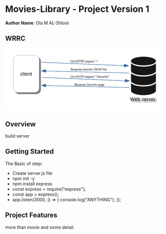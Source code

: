 # Movies-Library - Project Version 1
**Author Name**: Ola M AL-Shlool
## WRRC
![image](/assest/WRRC.png)
## Overview
build server
## Getting Started
The Basic of step:
 - Create server.js file
 - npm init -y
 - npm install express
 - const express = require("express");
 - const app = express();
 - app.listen(3000, () => {
    console.log("ANYTHING");
    });


## Project Features
more than movie and some detail.
